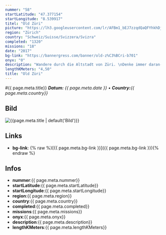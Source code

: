 ```yaml
---
nummer: "58"
startLatitude: "47.377154"
startLongitude: "8.539917"
titel: "Old Züri"
picture: "https://lh3.googleusercontent.com/lr/AFBm1_bEJ7zzqdQaQFYhkhDjK33x1bP8mL4DY_q78tsaG872eG6skCt1okgnTbB8GNK51Kx7LnINc5N6nTsm3-fSdIN6Y15Sw7nMh6iqtWy9T3EMEYLem1vl7Q8Du39nFoBMpjKenqGmref2mJ6jUMjLBwOXpc672rgdmNxRVNCiniCzBLviRXIRkuq8F-zRQNboSiLXGWQT7V5sQ6TvW-QXcNURbuWObd377y_YRi48XTAt5rEaYPBdwlAGUJLjb3vX1ZD3sxTFo0n4XAZ0PfSgDXd8lshXE0yWGu1977BCOh8KJoTTJtfn8RK8q1uBIfjaGhWS4V_6na_z7xiJ7MywX-Z1FLvMqEOdm5Y7wyq6nUWY6yF_TPMSxjstn7i6mC1atx42pL2N0XWvpB0spgW473aMsbxNUTEKwaBHmumjYbPo2LS4TSL_yn9L2QeS4Mm1ssRpi2fs-MZA1dG6RZG9jsI05hO2ayRHchIjnlt_S7u18-YU15A6dyq_w9Fkz-fA4nmjFtBsHdiddK9k2T2-EZ94FZZMHBCaDtgB88larK4I4i9ZOTqbw6iuPS4GLZYmyGtNBlUfui0hmX1ROjIEOUA8rY9cZvCjNZWLgS1qpKvU380BQEvkcaZ75Z2bwDfi3P6P8d4baO0TBoIi2CNCa6BMnNYPh_Eb6fSDKQpjE_0-SyyVcrEW0viIlOhJMBbQiM9tz1b3MEaCp8rAGJbkwUt_BCh5z2m5GB1iCPKZ8PZ29EPCx9GuKZMvJsIcj8eQFGouJd5x2vKMPcddsBBi2b9x4IYd-kRyqCvakCzX0WgIzB96A2ayiK8Ii4thYVCabao-Wy2socbIyFCr8Ckl01XX1FNu_vqCivMV"
region: "Zürich"
country: "Schweiz/Suisse/Svizzera/Svizra"
completed: "1320"
missions: "18"
date: "2017"
bg-link: "https://bannergress.com/banner/old-z%C3%BCri-b701"
onyx: "0"
description: "Wandere durch die Altstadt von Züri. \nDenke immer daran- 46vs2"
lengthKMeters: "4,50"
title: "Old Züri"
---
```


#{{ page.meta.title}}
_**Datum:** {{ page.meta.date }} • **Country:**{{ page.meta.country}}_

## Bild
![{{page.meta.title | default('Bild')}}]({{page.meta.picture}})

## Links
- **bg-link**: {% raw %}[{{ page.meta.bg-link }}]({{ page.meta.bg-link }}){% endraw %}

## Infos
- **nummer**:{{ page.meta.nummer}}
- **startLatitude**:{{ page.meta.startLatitude}}
- **startLongitude**:{{ page.meta.startLongitude}}
- **region**:{{ page.meta.region}}
- **country**:{{ page.meta.country}}
- **completed**:{{ page.meta.completed}}
- **missions**:{{ page.meta.missions}}
- **onyx**:{{ page.meta.onyx}}
- **description**:{{ page.meta.description}}
- **lengthKMeters**:{{ page.meta.lengthKMeters}}

